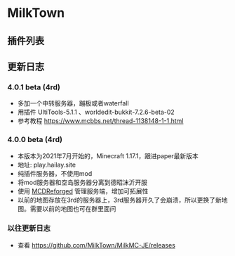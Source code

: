 # MilkTown 

## 插件列表


## 更新日志

### 4.0.1 beta (4rd)
* 多加一个中转服务器，蹦极或者waterfall
* 用插件 UltiTools-5.1.1 、worldedit-bukkit-7.2.6-beta-02
* 参考教程 https://www.mcbbs.net/thread-1138148-1-1.html

### 4.0.0 beta (4rd)
* 本版本为2021年7月开始的，Minecraft 1.17.1，跟进paper最新版本
* 地址: play.hailay.site
* 纯插件服务器，不使用mod
* 将mod服务器和空岛服务器分离到德昭沫沂开服
* 使用 [MCDReforged](https://github.com/Fallen-Breath/MCDReforged/blob/master/README_cn.md) 管理服务端，增加可拓展性
* 以前的地图存放在3rd的服务器上，3rd服务器开久了会崩溃，所以更换了新地图。需要以前的地图也可在群里面问

### 以往更新日志
* 查看 https://github.com/MilkTown/MilkMC-JE/releases